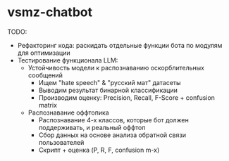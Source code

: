 # vsmz-chatbot

TODO:

- Рефакторинг кода: раскидать отдельные функции бота по модулям для оптимизации
- Тестирование функционала LLM:
  - Устойчивость модели к распознаванию оскорблительных сообщений
    - Ищем "hate speech" & "русский мат" датасеты
    - Выводим результат бинарной классификации
    - Производим оценку: Precision, Recall, F-Score + confusion matrix
  - Распознавание оффтопика
    - Распознавание 4-х классов, которые бот должен поддерживать, и реальный оффтоп
    - Сбор данных на основе анализа обратной связи пользователей
    - Скрипт + оценка (P, R, F, confusion m-x)
